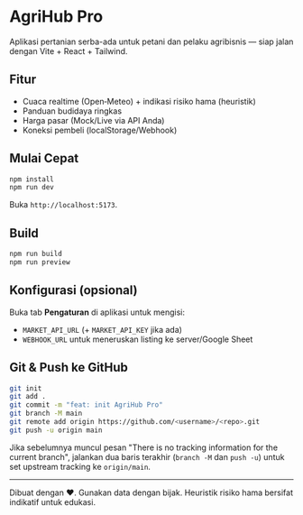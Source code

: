 # AgriHub Pro

Aplikasi pertanian serba-ada untuk petani dan pelaku agribisnis — siap jalan dengan Vite + React + Tailwind.

## Fitur
- Cuaca realtime (Open‑Meteo) + indikasi risiko hama (heuristik)
- Panduan budidaya ringkas
- Harga pasar (Mock/Live via API Anda)
- Koneksi pembeli (localStorage/Webhook)

## Mulai Cepat
```bash
npm install
npm run dev
```

Buka `http://localhost:5173`.

## Build
```bash
npm run build
npm run preview
```

## Konfigurasi (opsional)
Buka tab **Pengaturan** di aplikasi untuk mengisi:
- `MARKET_API_URL` (+ `MARKET_API_KEY` jika ada)
- `WEBHOOK_URL` untuk meneruskan listing ke server/Google Sheet

## Git & Push ke GitHub
```bash
git init
git add .
git commit -m "feat: init AgriHub Pro"
git branch -M main
git remote add origin https://github.com/<username>/<repo>.git
git push -u origin main
```

Jika sebelumnya muncul pesan "There is no tracking information for the current branch", jalankan dua baris terakhir (`branch -M` dan `push -u`) untuk set upstream tracking ke `origin/main`.

---
Dibuat dengan ❤️. Gunakan data dengan bijak. Heuristik risiko hama bersifat indikatif untuk edukasi.

